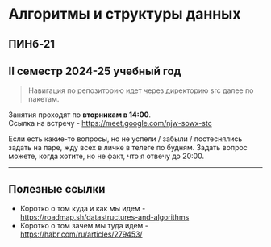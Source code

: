# Алгоритмы и структуры данных
## ПИНб-21
## II семестр 2024-25 учебный год

> Навигация по репозиторию идет через директорию src далее по пакетам.

Занятия проходят по **вторникам в 14:00**. \
Ссылка на встречу - https://meet.google.com/njw-sowx-stc

Если есть какие-то вопросы, но не успели / забыли / постеснялись задать на паре, жду всех в личке в телеге по будням.
Задать вопрос можете, когда хотите, но не факт, что я отвечу до 20:00.
___
## Полезные ссылки

- Коротко о том куда и как мы идем - https://roadmap.sh/datastructures-and-algorithms
- Коротко о том зачем мы туда идем - https://habr.com/ru/articles/279453/
